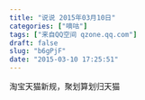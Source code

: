 ```yaml
---
title: "说说 2015年03月10日"
categories: ["嘀咕"]
tags: ["来自QQ空间 qzone.qq.com"]
draft: false
slug: "b6gPjF"
date: "2015-03-10 17:25:51"
---
```


淘宝天猫新规，聚划算划归天猫

